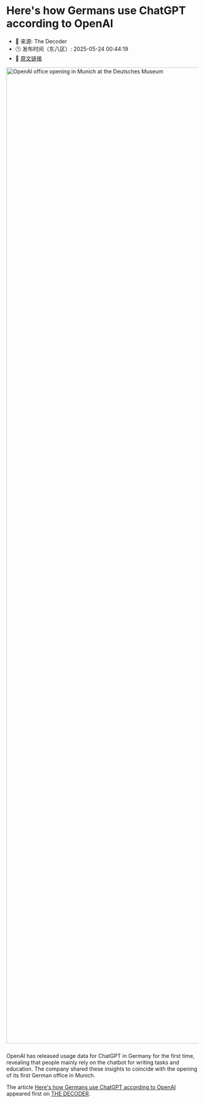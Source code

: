 # Here's how Germans use ChatGPT according to OpenAI
- 📅 来源: The Decoder
- 🕒 发布时间（东八区）: 2025-05-24 00:44:19
- 🔗 [原文链接](https://the-decoder.com/heres-how-germans-use-chatgpt-according-to-openai/)

<p><img alt="OpenAI office opening in Munich at the Deutsches Museum" class="attachment-full size-full wp-post-image" height="1766" src="https://the-decoder.com/wp-content/uploads/2025/05/OpenAI-in-Deutschland-Celebration-2-scaled.jpg" style="height: auto; margin-bottom: 10px;" width="2560" /></p>
<p>        OpenAI has released usage data for ChatGPT in Germany for the first time, revealing that people mainly rely on the chatbot for writing tasks and education. The company shared these insights to coincide with the opening of its first German office in Munich.</p>
<p>The article <a href="https://the-decoder.com/heres-how-germans-use-chatgpt-according-to-openai/">Here&#039;s how Germans use ChatGPT according to OpenAI</a> appeared first on <a href="https://the-decoder.com">THE DECODER</a>.</p>